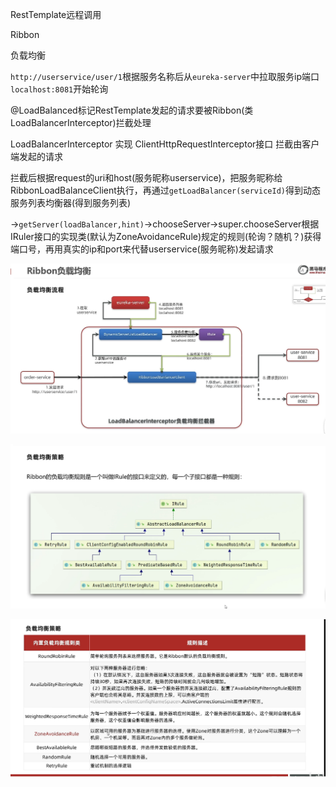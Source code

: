 RestTemplate远程调用



Ribbon

负载均衡

`http://userservice/user/1`根据服务名称后从`eureka-server`中拉取服务ip端口`localhost:8081`开始轮询

@LoadBalanced标记RestTemplate发起的请求要被Ribbon(类LoadBalancerInterceptor)拦截处理

LoadBalancerInterceptor 实现 ClientHttpRequestInterceptor接口 拦截由客户端发起的请求

拦截后根据request的uri和host(服务昵称userservice)，把服务昵称给RibbonLoadBalanceClient执行，再通过`getLoadBalancer(serviceId)`得到动态服务列表均衡器(得到服务列表)

->`getServer(loadBalancer,hint)`->chooseServer->super.chooseServer根据IRuler接口的实现类(默认为ZoneAvoidanceRule)规定的规则(轮询？随机？)获得端口号，再用真实的ip和port来代替userservice(服务昵称)发起请求

![image-20220620193711578](SpringCloud.assets/image-20220620193711578.png)

![image-20220620195016212](SpringCloud.assets/image-20220620195016212.png)

![image-20220620195035934](SpringCloud.assets/image-20220620195035934.png)